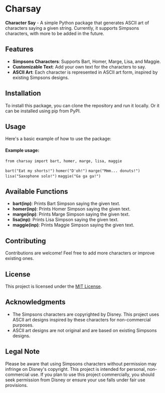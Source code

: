 # Charsay

**Character Say** - A simple Python package that generates ASCII art of characters saying a given string. Currently, it supports Simpsons characters, with more to be added in the future.

## Features

- **Simpsons Characters**: Supports Bart, Homer, Marge, Lisa, and Maggie.
- **Customizable Text**: Add your own text for the characters to say.
- **ASCII Art**: Each character is represented in ASCII art form, inspired by existing Simpsons designs.

## Installation

To install this package, you can clone the repository and run it locally. Or it can be installed using pip from PyPI.


## Usage

Here's a basic example of how to use the package:

#### Example usage:

`from charsay import bart, homer, marge, lisa, maggie` 

`bart("Eat my shorts!")`
`homer("D'oh!")`
`marge("Mmm... donuts!")`
`lisa("Saxophone solo!")`
`maggie("Ga ga ga!")` 


## Available Functions

- **bart(inp)**: Prints Bart Simpson saying the given text.
- **homer(inp)**: Prints Homer Simpson saying the given text.
- **marge(inp)**: Prints Marge Simpson saying the given text.
- **lisa(inp)**: Prints Lisa Simpson saying the given text.
- **maggie(inp)**: Prints Maggie Simpson saying the given text.

## Contributing

Contributions are welcome! Feel free to add more characters or improve existing ones.

## License

This project is licensed under the [MIT License](LICENSE).

## Acknowledgments

- The Simpsons characters are copyrighted by Disney. This project uses ASCII art designs inspired by these characters for non-commercial purposes.
- ASCII art designs are not original and are based on existing Simpsons designs.

## Legal Note

Please be aware that using Simpsons characters without permission may infringe on Disney's copyright. This project is intended for personal, non-commercial use. If you plan to use this project commercially, you should seek permission from Disney or ensure your use falls under fair use provisions.
